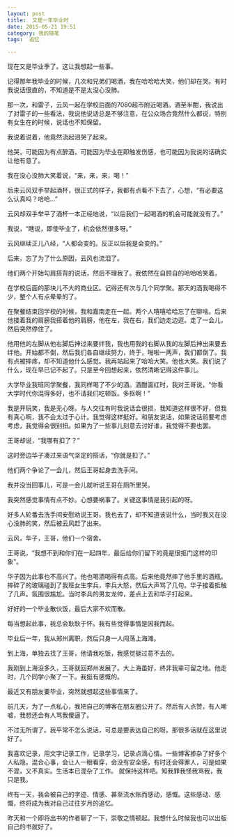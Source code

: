 ```yaml
---
layout: post
title:  又是一年毕业时
date: 2015-05-21 19:51
category: 我的随笔
tags:  追忆

---
```


现在又是毕业季了。这让我想起一些事。 

记得那年我毕业的时候，几次和兄弟们喝酒，我在哈哈哈大笑，他们却在哭。有时我说话很直的，不知道是不是太没心没肺。 

那一次，和雷子，云风一起在学校后面的7080超市附近喝酒。酒至半酣，我说出了对雷子的一些看法，我说他说话总是不够注意，在公众场合竟然什么都说，特别有女生在的时候，说话也不知保留。 

我说着说着，他竟然流起泪哭了起来。 

他哭，可能因为有点醉酒，可能因为毕业在即触发伤感，也可能因为我说的话确实让他有意了。 

我在没心没肺大笑着说，“来，来，来，喝！” 

后来云风双手举起酒杯，很正式的样子，我都有点看不下去了，心想，“有必要这么认真吗？哈哈…” 

云风却双手举平了酒杯一本正经地说，“以后我们一起喝酒的机会可能就没有了。” 

我说，“瞎说，即使毕业了，机会依然很多呀。” 

云风继续正儿八经，“人都会变的。反正以后我是会变的。” 

后来，忘了为了什么原因，云风也流泪了。 

他们两个开始勾肩搭背的说话，然后不理我了。我依然在自顾自的哈哈哈笑着。

在学校后面的那块儿不大的商业区。记得还有次与几个同学聚。那天的酒我喝得不少，整个人有点晕晕的了。 

在聚餐结束回学校的时候，我和嘉南走在一起。两个人嘻嘻哈哈忘了在聊啥。后来他搂着我的肩膀我搭着他的肩膀，他在左，我在右，我们边走边逗。走了一会儿，然后突然停住了。 

他用他的左脚从他右脚后抻过来要绊我，我也用我的右脚从我的左脚后抻出来要去绊他。开始都不倒，然后我们各自继续努力，终于，啪啦一两声，我们都倒了。我有点被摔疼，却不知道他什么感觉。我再站起来了哈哈大笑。他也大笑。我们说了什么，现在早已记不起了。只是至今回想起来，依然清晰记得这件事儿。 

大学毕业我班同学聚餐，我同样喝了不少的酒。酒酣面红时，我对王哥说，“你看大学时代你混得多好，也不请我们吃顿饭。多抠啊！” 

我是开玩笑，我是无心呀。与人交往有时我说话会很损，我知道这样很不好，但我有真心啊，我不会太过于心计。我觉得这样挺好。和朋友说话，如果说话前要考虑考虑，我觉得会很别扭。如果为了一些事儿刻意去讨好谁，我觉得不要也罢。 

王哥却说，“我哪有扣了？” 

这时旁边华子凑过来语气坚定的搭话，“你就是扣了。” 

他们两个争论了一会儿，然后王哥起身去洗手间。 

我并没当回事儿，可是一会儿就听说王哥在厕所里哭。 

我突然感觉事情有点不妙。心想要祸事了。关键这事情是我引起的呀。 

好多人轮番去洗手间安慰劝说王哥。我也去了，却不知道该说什么，当时我又在没心没肺的笑，然后被云风赶了出来。 

云风，华子，王哥，他们一个宿舍。 

王哥说，“我想不到和你们在一起四年，最后给你们留下的竟是很抠门这样的印象”。

华子因为此事也不高兴了。他也喝酒喝得有点高。后来他竟然摔了他手里的酒瓶。摔碎了的玻璃碰到了我班女生李兵，李兵大怒，然后大声骂了几句。华子接着抵触了几声。氛围很尴尬。当时李兵的男友龙帅，差点上去和华子打起来。 

好好的一个毕业散伙饭，最后大家不欢而散。 

每当想起此事，我总会耿耿于怀。我有些觉得事情是因我而起。 

毕业后一年，我从郑州离职，然后只身一人闯荡上海滩。 

到上海，单独去找了王哥，他请我吃饭，我感觉挺过意不去的。 

我刚到上海没多久，王哥就回郑州发展了。大上海虽好，终非我辈可留之地。他走时，几个同学小聚了一下。我挺有感慨的。 

最近又有朋友要毕业，突然就想起这些事情来了。 

前几天，为了一点私心，我把自己的博客在朋友圈公开了。然后有人点赞，有人唏嘘，我想还会有人骂我傻逼了。 

不过无所谓了。我平常不怎么说话，可总是要表达自己的呀。那很多话就在这里说好了。

我喜欢记录，用文字记录工作，记录学习，记录点滴心情。一些博客掺杂了好多个人私隐。混合心事，会让人一眼看穿，会没有安全感，有时还会得罪人，可是如果不混，又不真实。生活本已混杂了工作。 就保持这样吧。知我罪我怪我骂我，我只是我。 

终有一天，我会被自己的字迹、情感、甚至流水账而感动，感慨。这些感动、感慨，终将成为我对自己过往岁月的追忆。 

昨天和一个即将出书的作者聊了一下，崇敬之情顿起。我想什么时候我也可以出版自己的书就好了。

